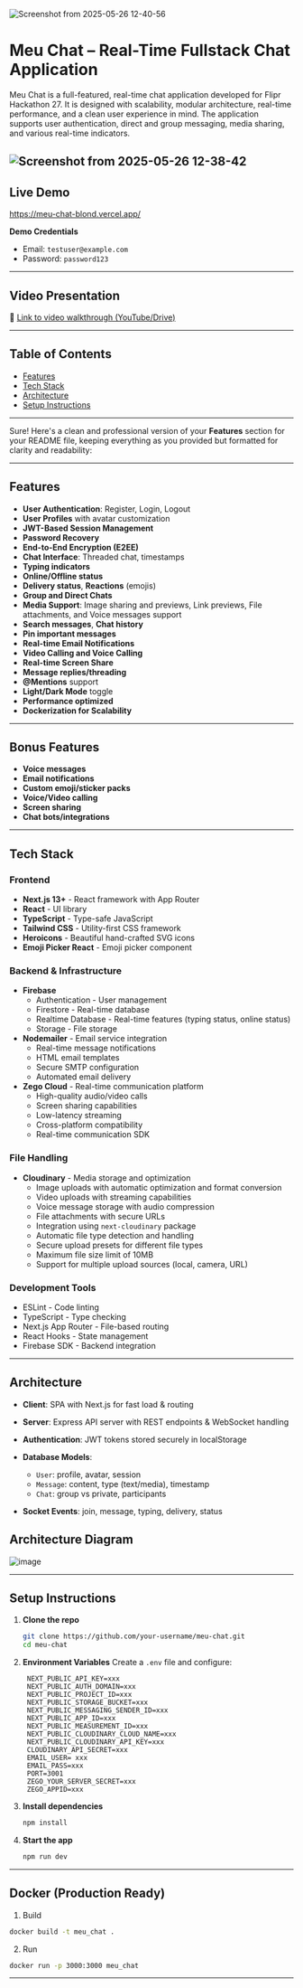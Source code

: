 ![Screenshot from 2025-05-26 12-40-56](https://github.com/user-attachments/assets/9d20ad0d-0938-4dcb-ba0f-e2da6d66c46b)


# Meu Chat – Real-Time Fullstack Chat Application
Meu Chat is a full-featured, real-time chat application developed for Flipr Hackathon 27. It is designed with scalability, modular architecture, real-time performance, and a clean user experience in mind. The application supports user authentication, direct and group messaging, media sharing, and various real-time indicators.

![Screenshot from 2025-05-26 12-38-42](https://github.com/user-attachments/assets/5b7a24b8-e5db-4b74-99d6-8f02b727c169)
---

## Live Demo

https://meu-chat-blond.vercel.app/



   **Demo Credentials**
   
   * Email: `testuser@example.com`
   * Password: `password123`

---

## Video Presentation

🎥 [Link to video walkthrough (YouTube/Drive)](https://your-video-link-here)

---

## Table of Contents

* [Features](#features)
* [Tech Stack](#tech-stack)
* [Architecture](#architecture)
* [Setup Instructions](#setup-instructions)

---

Sure! Here's a clean and professional version of your **Features** section for your README file, keeping everything as you provided but formatted for clarity and readability:

---

## Features

* **User Authentication**: Register, Login, Logout
* **User Profiles** with avatar customization
* **JWT-Based Session Management**
* **Password Recovery**
* **End-to-End Encryption (E2EE)**
* **Chat Interface**: Threaded chat, timestamps
* **Typing indicators**
* **Online/Offline status**
* **Delivery status**, **Reactions** (emojis)
* **Group and Direct Chats**
* **Media Support**: Image sharing and previews, Link previews, File attachments, and Voice messages support
* **Search messages**, **Chat history**
* **Pin important messages**
* **Real-time Email Notifications**
* **Video Calling and Voice Calling**
* **Real-time Screen Share**
* **Message replies/threading**
* **@Mentions** support
* **Light/Dark Mode** toggle
* **Performance optimized**
* **Dockerization for Scalability**

---

## Bonus Features

* **Voice messages**
* **Email notifications**
* **Custom emoji/sticker packs**
* **Voice/Video calling**
* **Screen sharing**
* **Chat bots/integrations**

---

## Tech Stack

### Frontend
- **Next.js 13+** - React framework with App Router
- **React** - UI library
- **TypeScript** - Type-safe JavaScript
- **Tailwind CSS** - Utility-first CSS framework
- **Heroicons** - Beautiful hand-crafted SVG icons
- **Emoji Picker React** - Emoji picker component

### Backend & Infrastructure
- **Firebase**
  - Authentication - User management
  - Firestore - Real-time database
  - Realtime Database - Real-time features (typing status, online status)
  - Storage - File storage
- **Nodemailer** - Email service integration
  - Real-time message notifications
  - HTML email templates
  - Secure SMTP configuration
  - Automated email delivery
- **Zego Cloud** - Real-time communication platform
  - High-quality audio/video calls
  - Screen sharing capabilities
  - Low-latency streaming
  - Cross-platform compatibility
  - Real-time communication SDK

### File Handling
- **Cloudinary** - Media storage and optimization
  - Image uploads with automatic optimization and format conversion
  - Video uploads with streaming capabilities
  - Voice message storage with audio compression
  - File attachments with secure URLs
  - Integration using `next-cloudinary` package
  - Automatic file type detection and handling
  - Secure upload presets for different file types
  - Maximum file size limit of 10MB
  - Support for multiple upload sources (local, camera, URL)

### Development Tools
- ESLint - Code linting
- TypeScript - Type checking
- Next.js App Router - File-based routing
- React Hooks - State management
- Firebase SDK - Backend integration
---

## Architecture

* **Client**: SPA with Next.js for fast load & routing
* **Server**: Express API server with REST endpoints & WebSocket handling
* **Authentication**: JWT tokens stored securely in localStorage
* **Database Models**:

  * `User`: profile, avatar, session
  * `Message`: content, type (text/media), timestamp
  * `Chat`: group vs private, participants
* **Socket Events**: join, message, typing, delivery, status

## Architecture Diagram

![image](https://github.com/user-attachments/assets/d8ea5a94-8ea5-4291-8b7a-75d9524cb5d4)


---

## Setup Instructions

1. **Clone the repo**

   ```bash
   git clone https://github.com/your-username/meu-chat.git
   cd meu-chat
   ```

2. **Environment Variables**
   Create a `.env` file and configure:

   ```env
    NEXT_PUBLIC_API_KEY=xxx
    NEXT_PUBLIC_AUTH_DOMAIN=xxx
    NEXT_PUBLIC_PROJECT_ID=xxx
    NEXT_PUBLIC_STORAGE_BUCKET=xxx
    NEXT_PUBLIC_MESSAGING_SENDER_ID=xxx
    NEXT_PUBLIC_APP_ID=xxx
    NEXT_PUBLIC_MEASUREMENT_ID=xxx
    NEXT_PUBLIC_CLOUDINARY_CLOUD_NAME=xxx
    NEXT_PUBLIC_CLOUDINARY_API_KEY=xxx
    CLOUDINARY_API_SECRET=xxx
    EMAIL_USER=	xxx
    EMAIL_PASS=xxx
    PORT=3001
    ZEGO_YOUR_SERVER_SECRET=xxx
    ZEGO_APPID=xxx
   ```

3. **Install dependencies**

   ```bash
   npm install
   ```

4. **Start the app**

   ```bash
   npm run dev
   ```

---

## Docker (Production Ready)

1. Build
```bash
docker build -t meu_chat .
```

2. Run
```bash
docker run -p 3000:3000 meu_chat
```
---

